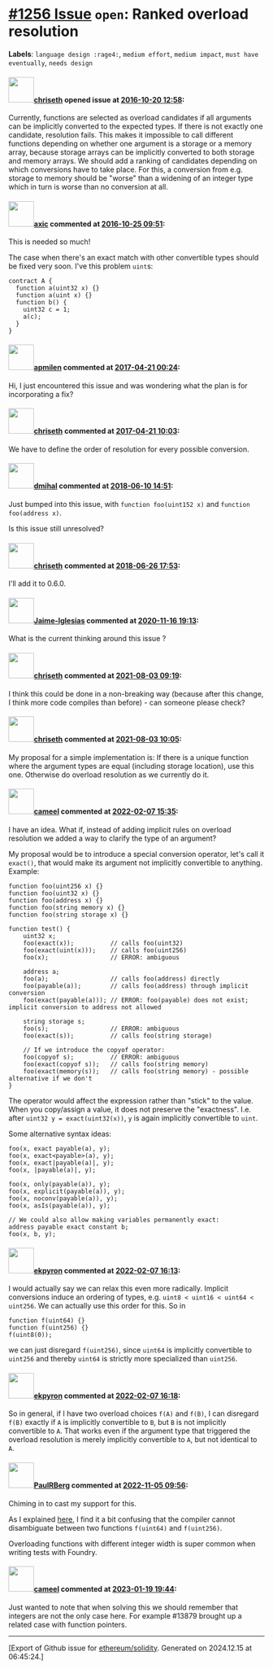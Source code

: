 # [\#1256 Issue](https://github.com/ethereum/solidity/issues/1256) `open`: Ranked overload resolution
**Labels**: `language design :rage4:`, `medium effort`, `medium impact`, `must have eventually`, `needs design`


#### <img src="https://avatars.githubusercontent.com/u/9073706?v=4" width="50">[chriseth](https://github.com/chriseth) opened issue at [2016-10-20 12:58](https://github.com/ethereum/solidity/issues/1256):

Currently, functions are selected as overload candidates if all arguments can be implicitly converted to the expected types. If there is not exactly one candidate, resolution fails.
This makes it impossible to call different functions depending on whether one argument is a storage or a memory array, because storage arrays can be implicitly converted to both storage and memory arrays.
We should add a ranking of candidates depending on which conversions have to take place.
For this, a conversion from e.g. storage to memory should be "worse" than a widening of an integer type which in turn is worse than no conversion at all.


#### <img src="https://avatars.githubusercontent.com/u/20340?v=4" width="50">[axic](https://github.com/axic) commented at [2016-10-25 09:51](https://github.com/ethereum/solidity/issues/1256#issuecomment-255989935):

This is needed so much!

The case when there's an exact match with other convertible types should be fixed very soon. I've this problem `uint`s:

```
contract A {
  function a(uint32 x) {}
  function a(uint x) {}
  function b() {
    uint32 c = 1;
    a(c);
  }
}
```

#### <img src="https://avatars.githubusercontent.com/u/2745728?v=4" width="50">[apmilen](https://github.com/apmilen) commented at [2017-04-21 00:24](https://github.com/ethereum/solidity/issues/1256#issuecomment-295984143):

Hi, I just encountered this issue and was wondering what the plan is for incorporating a fix?

#### <img src="https://avatars.githubusercontent.com/u/9073706?v=4" width="50">[chriseth](https://github.com/chriseth) commented at [2017-04-21 10:03](https://github.com/ethereum/solidity/issues/1256#issuecomment-296150323):

We have to define the order of resolution for every possible conversion.

#### <img src="https://avatars.githubusercontent.com/u/1661138?u=6cb2318115bb23ac4391e7dd91022a34189d59cd&v=4" width="50">[dmihal](https://github.com/dmihal) commented at [2018-06-10 14:51](https://github.com/ethereum/solidity/issues/1256#issuecomment-396055028):

Just bumped into this issue, with `function foo(uint152 x)` and `function foo(address x)`.

Is this issue still unresolved?

#### <img src="https://avatars.githubusercontent.com/u/9073706?v=4" width="50">[chriseth](https://github.com/chriseth) commented at [2018-06-26 17:53](https://github.com/ethereum/solidity/issues/1256#issuecomment-400406109):

I'll add it to 0.6.0.

#### <img src="https://avatars.githubusercontent.com/u/22358726?u=fa4962aa24e8918efe89611279ac66bbbd68782b&v=4" width="50">[Jaime-Iglesias](https://github.com/Jaime-Iglesias) commented at [2020-11-16 19:13](https://github.com/ethereum/solidity/issues/1256#issuecomment-728267032):

What is the current thinking around this issue ?

#### <img src="https://avatars.githubusercontent.com/u/9073706?v=4" width="50">[chriseth](https://github.com/chriseth) commented at [2021-08-03 09:19](https://github.com/ethereum/solidity/issues/1256#issuecomment-891683371):

I think this could be done in a non-breaking way (because after this change, I think more code compiles than before) - can someone please check?

#### <img src="https://avatars.githubusercontent.com/u/9073706?v=4" width="50">[chriseth](https://github.com/chriseth) commented at [2021-08-03 10:05](https://github.com/ethereum/solidity/issues/1256#issuecomment-891714883):

My proposal for a simple implementation is: If there is a unique function where the argument types are equal (including storage location), use this one. Otherwise do overload resolution as we currently do it.

#### <img src="https://avatars.githubusercontent.com/u/137030?v=4" width="50">[cameel](https://github.com/cameel) commented at [2022-02-07 15:35](https://github.com/ethereum/solidity/issues/1256#issuecomment-1031601549):

I have an idea. What if, instead of adding implicit rules on overload resolution we added a way to clarify the type of an argument?

My proposal would be to introduce a special conversion operator, let's call it `exact()`, that would make its argument not implicitly convertible to anything. Example:

```solidity
function foo(uint256 x) {}
function foo(uint32 x) {}
function foo(address x) {}
function foo(string memory x) {}
function foo(string storage x) {}

function test() {
    uint32 x;
    foo(exact(x));          // calls foo(uint32)
    foo(exact(uint(x)));    // calls foo(uint256)
    foo(x);                 // ERROR: ambiguous

    address a;
    foo(a);                 // calls foo(address) directly
    foo(payable(a));        // calls foo(address) through implicit conversion
    foo(exact(payable(a))); // ERROR: foo(payable) does not exist; implicit conversion to address not allowed

    string storage s;
    foo(s);                 // ERROR: ambiguous
    foo(exact(s));          // calls foo(string storage)

    // If we introduce the copyof operator:
    foo(copyof s);          // ERROR: ambiguous
    foo(exact(copyof s));   // calls foo(string memory)
    foo(exact(memory(s));   // calls foo(string memory) - possible alternative if we don't
}
```

The operator would affect the expression rather than "stick" to the value. When you copy/assign a value, it does not preserve the "exactness". I.e. after `uint32 y = exact(uint32(x))`, `y` is again implicitly convertible to `uint`.

Some alternative syntax ideas:
```solidity
foo(x, exact payable(a), y);
foo(x, exact<payable>(a), y);
foo(x, exact|payable(a)|, y);
foo(x, |payable(a)|, y);

foo(x, only(payable(a)), y);
foo(x, explicit(payable(a)), y);
foo(x, noconv(payable(a)), y);
foo(x, asIs(payable(a)), y);

// We could also allow making variables permanently exact:
address payable exact constant b;
foo(x, b, y);
```

#### <img src="https://avatars.githubusercontent.com/u/1347491?v=4" width="50">[ekpyron](https://github.com/ekpyron) commented at [2022-02-07 16:13](https://github.com/ethereum/solidity/issues/1256#issuecomment-1031646731):

I would actually say we can relax this even more radically.
Implicit conversions induce an ordering of types, e.g. ``uint8 < uint16 < uint64 < uint256``.
We can actually use this order for this.
So in
```
function f(uint64) {}
function f(uint256) {}
f(uint8(0));
```
we can just disregard ``f(uint256)``, since ``uint64`` is implicitly convertible to ``uint256`` and thereby ``uint64`` is strictly more specialized than ``uint256``.

#### <img src="https://avatars.githubusercontent.com/u/1347491?v=4" width="50">[ekpyron](https://github.com/ekpyron) commented at [2022-02-07 16:18](https://github.com/ethereum/solidity/issues/1256#issuecomment-1031652465):

So in general, if I have two overload choices ``f(A)`` and ``f(B)``, I can disregard ``f(B)`` exactly if ``A`` is implicitly convertible to ``B``, but ``B`` is not implicitly convertible to ``A``. That works even if the argument type that triggered the overload resolution is merely implicitly convertible to ``A``, but not identical to ``A``.

#### <img src="https://avatars.githubusercontent.com/u/8782666?u=c4845dac7782a38ab29abd9d777d64478bc3af9b&v=4" width="50">[PaulRBerg](https://github.com/PaulRBerg) commented at [2022-11-05 09:56](https://github.com/ethereum/solidity/issues/1256#issuecomment-1304465649):

Chiming in to cast my support for this.

As I explained [here](https://forum.soliditylang.org/t/no-unique-declaration-found-when-overloading-functions-with-integers-of-different-sizes/1308), I find it a bit confusing that the compiler cannot disambiguate between two functions `f(uint64)` and `f(uint256)`.

Overloading functions with different integer width is super common when writing tests with Foundry.

#### <img src="https://avatars.githubusercontent.com/u/137030?v=4" width="50">[cameel](https://github.com/cameel) commented at [2023-01-19 19:44](https://github.com/ethereum/solidity/issues/1256#issuecomment-1397510572):

Just wanted to note that when solving this we should remember that integers are not the only case here. For example #13879 brought up a related case with function pointers.


-------------------------------------------------------------------------------



[Export of Github issue for [ethereum/solidity](https://github.com/ethereum/solidity). Generated on 2024.12.15 at 06:45:24.]
